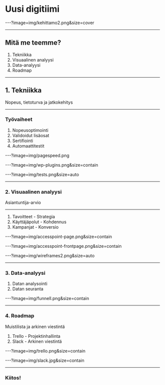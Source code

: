 # Uusi digitiimi

---?image=img/kehittamo2.png&size=cover

---

## Mitä me teemme?
1. Tekniikka
2. Visuaalinen analyysi
3. Data-analyysi
4. Roadmap

---

## 1. Tekniikka
Nopeus, tietoturva ja jatkokehitys

---

### Työvaiheet
1. Nopeusoptimointi
2. Validoidut lisäosat  
3. Sertifiointi
4. Automaattitestit

---?image=img/pagespeed.png

---?image=img/wp-plugins.png&size=contain

---?image=img/tests.png&size=auto

---

### 2. Visuaalinen analyysi
Asiantuntija-arvio

---

1. Tavoitteet - Strategia
2. Käyttäjäpolut - Kohdennus
3. Kampanjat - Konversio

---?image=img/accesspoint-page.png&size=contain

---?image=img/accesspoint-frontpage.png&size=contain

---?image=img/wireframes2.png&size=auto

---

### 3. Data-analyysi

1. Datan analysointi
2. Datan seuranta

---?image=img/funnell.png&size=contain

---

### 4. Roadmap

Muistilista ja arkinen viestintä
1. Trello - Projektinhallinta
2. Slack - Arkinen viestintä

---?image=img/trello.png&size=contain

---?image=img/slack.jpg&size=contain

---

### Kiitos!
